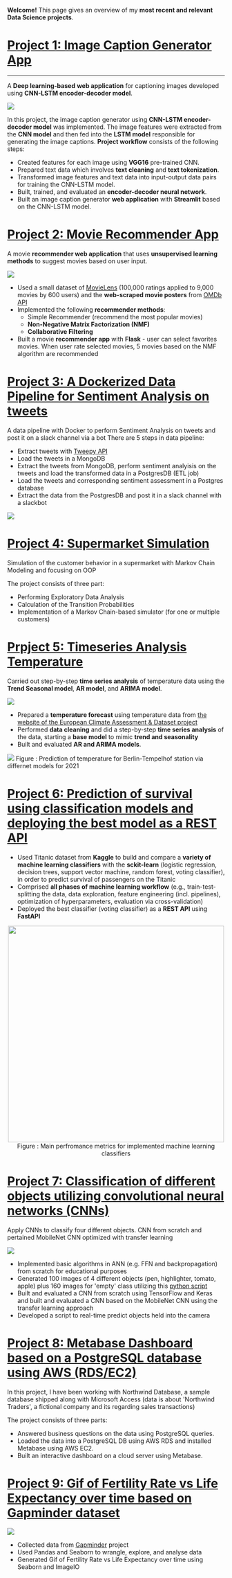 **Welcome!** This page gives an overview of my **most recent and relevant Data Science projects**.

# [Project 1: Image Caption Generator App](https://github.com/miladbehrooz/Image_Caption_Generator) 
----
A **Deep learning-based** **web application** for captioning images developed using **CNN-LSTM encoder-decoder model**.

![](images/img-cap-demo.gif)

In this project, the image caption generator using **CNN-LSTM encoder-decoder model** was implemented. The image features were extracted from the **CNN model** and then fed into the **LSTM model** responsible for generating the image captions. **Project workflow** consists of the following steps:

- Created features for each image using **VGG16** pre-trained CNN.
- Prepared text data which involves **text cleaning** and **text tokenization**.
- Transformed image features and text data into input-output data pairs for training the CNN-LSTM model.
- Built, trained, and evaluated an **encoder-decoder neural network**.
- Built an image caption generator **web application** with **Streamlit** based on the CNN-LSTM model.

# [Project 2: Movie Recommender App](https://github.com/miladbehrooz/Movie_Recommender)
A movie **recommender web application** that uses **unsupervised learning methods** to suggest movies based on user input.

![](images/movie-rec-demo.gif)
- Used a small dataset of [MovieLens](https://grouplens.org/datasets/movielens/) (100,000 ratings applied to 9,000 movies by 600 users) and the **web-scraped movie posters** from [OMDb API](http://www.omdbapi.com/)
- Implemented the following **recommender methods**:
  - Simple Recommender (recommend the most popular movies)
  - **Non-Negative Matrix Factorization (NMF)**
  - **Collaborative Filtering**
- Built a movie **recommender app** with **Flask** - user can select favorites movies. When user rate selected movies, 5 movies based on the NMF algorithm  are recommended 

# [Project 3: A Dockerized Data Pipeline for Sentiment Analysis on tweets](https://github.com/miladbehrooz/Dockerized_Data_Pipeline)
A data pipeline with Docker to perform Sentiment Analysis on tweets and post it on a slack channel via a bot
There are 5 steps in data pipeline:
- Extract tweets with [Tweepy API](https://docs.tweepy.org/en/stable/index.html) 
- Load the tweets in a MongoDB
- Extract the tweets from MongoDB, perform sentiment analyisis on the tweets and load the transformed data in a PostgresDB (ETL job)
- Load the tweets and corresponding sentiment assessment in a Postgres database
- Extract the data from the PostgresDB and post it in a slack channel with a slackbot

![](images/docker-workflow.jpg)

# [Project 4: Supermarket Simulation](https://github.com/miladbehrooz/Supermarket_Simulation)
Simulation of the customer behavior in a supermarket with Markov Chain Modeling and focusing on OOP

The project consists of three part:
- Performing Exploratory Data Analysis
- Calculation of the Transition Probabilities
- Implementation of a Markov Chain-based simulator (for one or multiple customers)

# [Prpject 5: Timeseries Analysis Temperature](https://github.com/miladbehrooz/Timeseries_Analysis_Temperature)
Carried out step-by-step **time series analysis** of temperature data using the **Trend Seasonal model**, **AR model**, and **ARIMA model**.

![](images/temp.gif)

- Prepared a **temperature forecast** using temperature data from [the website of the European Climate Assessment & Dataset project](https://www.ecad.eu/)
- Performed **data cleaning** and did a step-by-step **time series analysis** of the data, starting a **base model** to mimic **trend and seasonality**
- Built and evaluated  **AR and ARIMA models**.

![](images/prediction_2021.png)
Figure : Prediction of temperature for Berlin-Tempelhof station via differnet models for 2021

# [Project 6: Prediction of survival using classification models and deploying the best model as a REST API](https://github.com/miladbehrooz/Classification_Titanic_Data)

- Used Titanic dataset from **Kaggle** to build and compare a **variety of machine learning classifiers** with the **sckit-learn** (logistic regression, decision trees, support vector machine, random forest, voting classifier), in order to predict survival of passengers on the Titanic
- Comprised **all phases of machine learning workflow** (e.g., train-test-splitting the data, data exploration, feature engineering (incl. pipelines), optimization of hyperparameters, evaluation via cross-validation)
- Deployed the best classifier (voting classifier) as a **REST API** using **FastAPI**
 <center>
 <img src="./images/classification-titanic.png" height="500" /><br>
 Figure : Main perfromance metrics for implemented machine learning classifiers
 </center>

# [Project 7: Classification of different objects utilizing convolutional neural networks (CNNs)](https://github.com/miladbehrooz/CNN_Object_Classifier)
Apply CNNs to classify four different objects. CNN from scratch and pertained MobileNet CNN optimized with transfer learning

![](images/object-classifier.png)
- Implemented basic algorithms in ANN (e.g. FFN and backpropagation) from scratch for educational purposes
- Generated  100 images of 4 different objects (pen, highlighter, tomato, apple) plus 160 images for 'empty' class utilizing this [python script](https://github.com/bonartm/imageclassifier)
- Built and evaluated a CNN from scratch using TensorFlow and Keras and built and evaluated a CNN based on the MobileNet CNN using the transfer learning approach
- Developed a script to real-time predict objects held into the camera



# [Project 8: Metabase Dashboard based on a PostgreSQL database using AWS (RDS/EC2)](https://github.com/miladbehrooz/PSQL_Dashboard_AWS)
In this project, I have been working with Northwind Database, a sample database shipped along with Microsoft Access (data is about 'Northwind Traders', a fictional company and its regarding sales transactions)

The project consists of three parts:

- Answered business questions on the data using PostgreSQL queries.
- Loaded the data into a PostgreSQL DB using AWS RDS and installed Metabase using AWS EC2.
- Built an interactive dashboard on a cloud server using Metabase.

# [Project 9: Gif of Fertility Rate vs Life Expectancy over time based on Gapminder dataset](https://github.com/miladbehrooz/Gapminder_Data_Analysis)
![](images/animation.gif)
- Collected data from [Gapminder](https://www.gapminder.org/data/) project
- Used Pandas and Seaborn to wrangle, explore, and analyse data
- Generated Gif of Fertility Rate vs Life Expectancy over time using Seaborn and ImageIO


